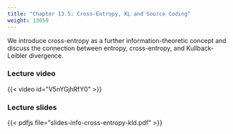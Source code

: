 ```yaml
---
title: "Chapter 13.5: Cross-Entropy, KL and Source Coding"
weight: 13050
---
```

We introduce cross-entropy as a further information-theoretic concept and discuss the connection between entropy, cross-entropy, and Kullback-Leibler divergence.  

<!--more-->

### Lecture video

{{< video id="V5nYGjhRfY0" >}}

### Lecture slides

{{< pdfjs file="slides-info-cross-entropy-kld.pdf" >}}
